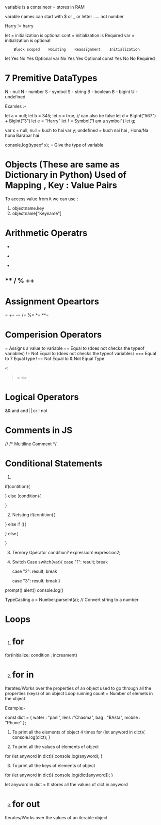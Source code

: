 variable is a containeor = stores in  RAM

varable names can start with $ or _ or letter ..... not number

Harry != harry

let = initialization is optional
cont = initialization is Required
var = initialization is optional 


	    Block scoped	Hoisting	Reassignment	Initialization
let	    Yes	            No	        Yes	            Optional
var	    No	            Yes     	Yes	            Optional
const	Yes	            No	        No	            Required


# 7 Premitive DataTypes

N - null
N - number
S - symbol
S - string
B - boolean
B - bigint
U - undefined

Examles :-

let a = null;
let b = 345;
let c = true; // can also be false
let d = BigInt("567") + BigInt("3")
let e = "Harry"
let f = Symbol("I am a symbol")
let g;

var x = null; null = kuch to hai
var y; undefined =  kuch nai hai , Hona/Na hona Barabar hai


console.log(typeof x); = Give the type of variable

# Objects (These are same as Dictionary in Python) Used of Mapping , Key : Value Pairs
To access value from it we can use :
1. objectname.key
2. objectname["Keyname"]
# Arithmetic Operatrs
 +
 -
 *
 **
 /
 %
 ++
 --

 # Assignment Opeartors
 =
 +=
 -=
 /=
 %=
 *=
 **=

 # Comperision Operators

= Assigns a value to variable
== Equal to (does not checks the typeof variables)
!= Not Equal to (does not checks the typeof variables)
=== Equal to 7 Equal type
!== Not Equal to & Not Equal Type
>
<
>=
<=

# Logical Operators

&&  and and 
||  or
!   not

# Comments in JS

//
/* Multiline Comment */

# Conditional Statements
1. 
if(contition){

}
else (condition){

}

2. Netsting
if(contition){

}
else if (){

}
else{

}

3. Ternory Operator
 condition? expression1:expression2;

4. Switch Case
switch(var){
    case "1":
    result;
    break

    case "2":
    result;
    break

    case "3":
    result;
    break
}


prompt()
alert()
console.log()


TypeCasting
a = Number.parseInt(a); // Convert string to a number

# Loops 
1. # for
for(initialize; condition ; increament)

2. # for in
Iterates/Works over the properties of an object
used to go through all the properties (keys) of an object
Loop running count = Number of elemets in the object

Example:-

const dict = {
  water : "pani",
  lens :"Chasma",
  bag : "BAsta",
  mobile : "Phone"
};

1. To print all the elements of object 4 times
for (let anyword in dict){
  console.log(dict);
}

2. To print all the values of elements of object

for (let anyword in dict){
  console.log(anyword);
}

3. To print all the keys of elements of object

for (let anyword in dict){
  console.log(dict[anyword]);
}

let anyword in dict = It stores all the values of dict in anyword


3. # for out
Iterates/Works over the values of an iterable object